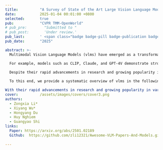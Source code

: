 ```yaml
---
title:          "A Survey of State of the Art Large Vision Language Models: Alignment, Benchmark, Evaluations and Challenges"
date:           2025-01-04 00:01:00 +0800
selected:       true
pub:            "CVPR TMM-OpenWorld"
# pub_pre:        "Submitted to "
# pub_post:       'Under review.'
pub_last:       ' <span class="badge badge-pill badge-publication badge-success">Oral</span>'
pub_date:       "2025"

abstract: >-
  Multimodal Vision Language Models (vlms) have emerged as a transformative technology at the intersection of computer vision and natural language processing, enabling machines to perceive and reason about the world through both visual and textual modalities.

  For example, models such as CLIP, Claude, and GPT-4V demonstrate strong reasoning and understanding abilities on visual and textual data and beat classical single modality vision models on zero-shot classification.

  Despite their rapid advancements in research and growing popularity in applications, a comprehensive survey of existing studies on vlms is notably lacking, particularly for researchers aiming to leverage vlms in their specific domains.
  
  To this end, we provide a systematic overview of vlms in the following aspects: model information of the major vlms developed over the past five years (2019-2024); the main architectures and training methods of these vlms; summary and categorization of the popular benchmarks and evaluation metrics of vlms; the applications of vlms including embodied agents, robotics, and video generation; the challenges and issues faced by current vlms such as hallucination, fairness, and safety.

With their rapid advancements in research and growing popularity in various applications, we provide a comprehensive survey of VLMs. Specifically, we provide a systematic overview of VLMs in the following aspects:
cover:          /assets/images/covers/cover3.png
authors:
  - Zongxia Li*
  - Xiyang Wu*
  - Hongyang Du
  - Huy Nghiem
  - Guangyao Shi
links:
  Paper: https://arxiv.org/abs/2501.02189
  Github:  https://github.com/zli12321/Awesome-VLM-Papers-And-Models.git
  
---
```

